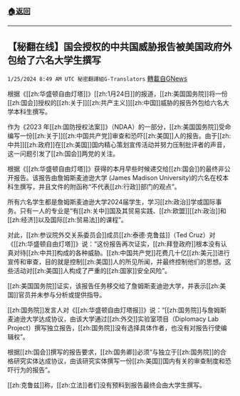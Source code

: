 ###  [:house:返回](README.md)
---


## 【秘翻在线】国会授权的中共国威胁报告被美国政府外包给了六名大学生撰写
`1/25/2024 8:49 AM UTC 秘密翻譯組G-Translators` [轉載自GNews](https://gnews.org/articles/2251860)

根据《[[zh:华盛顿自由灯塔]]》[[zh:1月24日]]的报道，[[zh:美国国务院]]将一份[[zh:国会]]授权的[[zh:关于]][[zh:共产主义]][[zh:中国]]威胁的报告外包给六名大学本科生撰写。

作为《2023 年[[zh:国防授权法案]]》（NDAA）的一部分，[[zh:美国国务院]]受命编写一份[[zh:关于]][[zh:中国共产党]]审查和恐吓[[zh:美国]]人的报告。由于[[zh:中共]][[zh:政府]]在[[zh:美国]]国内精心策划宣传活动并努力压制批评者的声音，这一问题引发了[[zh:国会]]两党的关注。

根据《[[zh:华盛顿自由灯塔]]》获得的本月早些时候递交给[[zh:国会]]的最终非公开报告。该报告由詹姆斯麦迪逊大学 (James Madison University)的六名在校本科生撰写，并且文件的附函称“不代表[[zh:行政]]部门的观点”。

所有六名学生都是詹姆斯麦迪逊大学2024届学生，学习[[zh:政治]]学或国际事务。只有一人的专业是“有[[zh:关中]]国及其贸易实践、[[zh:欧盟]][[zh:政治]]和[[zh:经济]]以及国际[[zh:贸易法]]的课程”。

对此，[[zh:参议院外交关系委员会]]成员[[zh:泰德·克鲁兹]]（Ted Cruz）对《[[zh:华盛顿自由灯塔]]》说：“这份报告再次证实，[[zh:拜登政府]]根本没有认真对待[[zh:中共]]构成的各种威胁。[[zh:中国共产党]]花费几十亿[[zh:美元]]进行宣传和审查，目的就是控制[[zh:美国]]人的所见所闻，并最终控制他们的思想。这些活动对[[zh:美国]]人构成了严重的[[zh:国家]]安全风险”。

[[zh:美国国务院]]证实，该报告任务移交给了詹姆斯麦迪逊大学，并表示[[zh:美国]]官员并未参与分析或提供指导。

[[zh:国务院]]发言人对《[[zh:华盛顿自由灯塔报]]》说：“[[zh:国务院]]与詹姆斯麦迪逊大学达成协议，由该大学通过[[zh:外交]]实验室项目（Diplomacy Lab Project）撰写独立报告，[[zh:国务院]]没有选择具体作者，也没有对报告行使编辑权”。

根据[[zh:国会]]撰写的报告要求，[[zh:国务卿]]必须“与独立于[[zh:国务院]]的合格研究实体达成协议，由该研究实体撰写一份[[zh:美国]]国内有关的审查制度和恐吓行为的报告”。

[[zh:克鲁兹]]称，[[zh:立法]]者们没有预料到报告最终会由大学生撰写。

